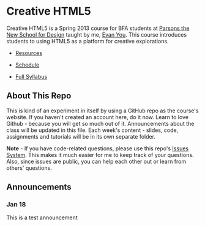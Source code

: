Creative HTML5
==============

Creative HTML5 is a Spring 2013 course for BFA students at [Parsons the New School for Design](http://www.newschool.edu/parsons/) taught by me, [Evan You](http://www.youyuxi.com). This course introduces students to using HTML5 as a platform for creative explorations.

- [Resources](https://github.com/yyx990803/creative-html5/blob/master/RESOURCES.md)

- [Schedule](https://github.com/yyx990803/creative-html5/blob/master/SCHEDULE.md)

- <a href="https://docs.google.com/document/d/1LZ_fJCAgS8VPH1v8JwJzqTzpvikqe7M9Ijlz8Dshhlo/edit" target="_blank">Full Syllabus</a>

About This Repo
---------------

This is kind of an experiment in itself by using a GitHub repo as the course's website. If you haven't created an account here, do it now. Learn to love Github - because you will get so much out of it. Announcements about the class will be updated in this file. Each week's content - slides, code, assignments and tutorials will be in its own separate folder.

**Note** - If you have code-related questions, please use this repo's [Issues System](https://github.com/yyx990803/creative-html5/issues?state=open). This makes it much easier for me to keep track of your questions. Also, since issues are public, you can help each other out or learn from others' questions.

Announcements
-------------

### Jan 18

This is a test announcement